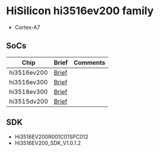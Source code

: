 # HiSilicon hi3516ev200 family

* Cortex-A7

## SoCs

|Chip       |Brief                   |Comments|
|-----------|------------------------|--------|
|hi3516ev200|[Brief](briefs/hi3516ev200.pdf)||
|hi3516ev300|[Brief](briefs/hi3516ev300.pdf)||
|hi3518ev300|[Brief](briefs/hi3518ev300.pdf)||
|hi3515dv200|[Brief](briefs/hi3516dv200.pdf)||

## SDK

* Hi3516EV200R001C01SPC012
* Hi3516EV200_SDK_V1.0.1.2
